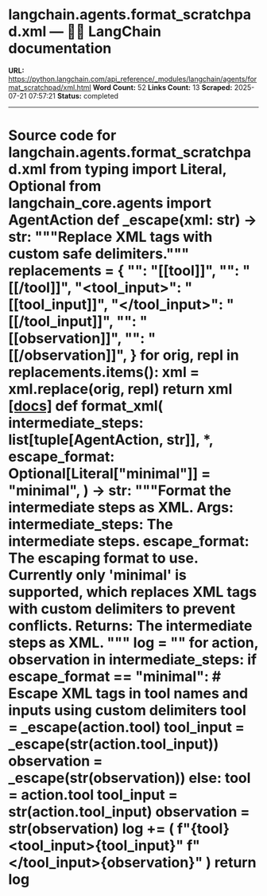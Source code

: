 # langchain.agents.format_scratchpad.xml — 🦜🔗 LangChain  documentation

**URL:** https://python.langchain.com/api_reference/_modules/langchain/agents/format_scratchpad/xml.html
**Word Count:** 52
**Links Count:** 13
**Scraped:** 2025-07-21 07:57:21
**Status:** completed

---

# Source code for langchain.agents.format\_scratchpad.xml               from typing import Literal, Optional          from langchain_core.agents import AgentAction               def _escape(xml: str) -> str:         """Replace XML tags with custom safe delimiters."""         replacements = {             "<tool>": "[[tool]]",             "</tool>": "[[/tool]]",             "<tool_input>": "[[tool_input]]",             "</tool_input>": "[[/tool_input]]",             "<observation>": "[[observation]]",             "</observation>": "[[/observation]]",         }         for orig, repl in replacements.items():             xml = xml.replace(orig, repl)         return xml                              [[docs]](https://python.langchain.com/api_reference/langchain/agents/langchain.agents.format_scratchpad.xml.format_xml.html#langchain.agents.format_scratchpad.xml.format_xml)     def format_xml(         intermediate_steps: list[tuple[AgentAction, str]],         *,         escape_format: Optional[Literal["minimal"]] = "minimal",     ) -> str:         """Format the intermediate steps as XML.              Args:             intermediate_steps: The intermediate steps.             escape_format: The escaping format to use. Currently only 'minimal' is                 supported, which replaces XML tags with custom delimiters to prevent                 conflicts.              Returns:             The intermediate steps as XML.         """         log = ""         for action, observation in intermediate_steps:             if escape_format == "minimal":                 # Escape XML tags in tool names and inputs using custom delimiters                 tool = _escape(action.tool)                 tool_input = _escape(str(action.tool_input))                 observation = _escape(str(observation))             else:                 tool = action.tool                 tool_input = str(action.tool_input)                 observation = str(observation)             log += (                 f"<tool>{tool}</tool><tool_input>{tool_input}"                 f"</tool_input><observation>{observation}</observation>"             )         return log